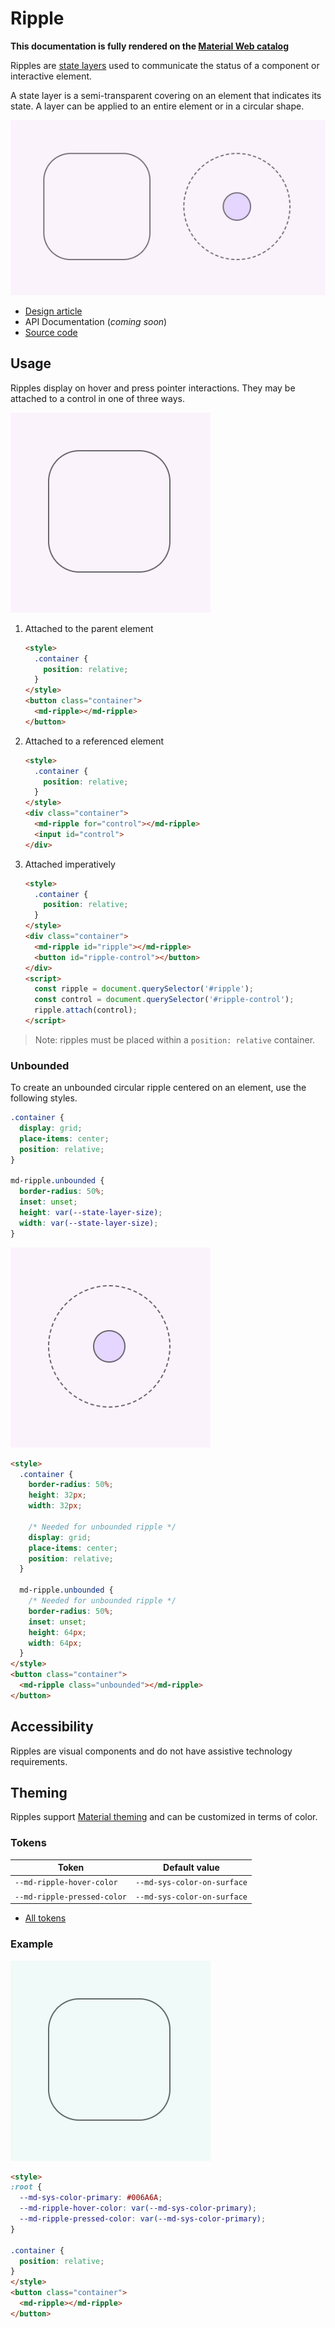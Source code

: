 <!-- catalog-only-start --><!-- ---
name: Ripple
dirname: ripple
ssrOnly: true
-----><!-- catalog-only-end -->

<catalog-component-header image-align="start">
<catalog-component-header-title slot="title">

# Ripple

<!--*
# Document freshness: For more information, see go/fresh-source.
freshness: { owner: 'lizmitchell' reviewed: '2023-06-05' }
tag: 'docType:reference'
*-->

<!-- github-only-start -->

<!-- go/md-ripple -->

<!-- [TOC] -->

**This documentation is fully rendered on the
[Material Web catalog](https://material-web.dev/components/ripple/)<!-- {.external} -->**

<!-- github-only-end -->

Ripples are
[state layers](https://m3.material.io/foundations/interaction/states/state-layers)<!-- {.external} -->
used to communicate the status of a component or interactive element.

A state layer is a semi-transparent covering on an element that indicates its
state. A layer can be applied to an entire element or in a circular shape.

</catalog-component-header-title>

<img src="images/ripple/hero.gif" alt="Two containers that display a bounded and unbounded ripple on interaction."
title="A bounded and unbounded ripple.">

</catalog-component-header>

*   [Design article](https://m3.material.io/foundations/interaction/states/state-layers)
    <!-- {.external} -->
*   API Documentation (*coming soon*)
*   [Source code](https://github.com/material-components/material-web/tree/main/ripple)
    <!-- {.external} -->

<!-- catalog-only-start -->

<!--

## Interactive Demo

{% playgroundexample dirname=dirname %}

-->

<!-- catalog-only-end -->

## Usage

Ripples display on hover and press pointer interactions. They may be attached to
a control in one of three ways.

<!-- github-only-start -->

![A container that displays a bounded ripple on interaction.](images/ripple/usage.gif "A bounded ripple.")

<!-- github-only-end -->
<!-- catalog-only-start -->

<!--

<div class="figure-wrapper">
  <figure
      title="A bounded ripple."
      aria-label="A container that displays a bounded ripple on interaction.">
    TODO: update figure
  </figure>
</div>

-->

<!-- catalog-only-end -->

1.  Attached to the parent element

    ```html
    <style>
      .container {
        position: relative;
      }
    </style>
    <button class="container">
      <md-ripple></md-ripple>
    </button>
    ```

1.  Attached to a referenced element

    ```html
    <style>
      .container {
        position: relative;
      }
    </style>
    <div class="container">
      <md-ripple for="control"></md-ripple>
      <input id="control">
    </div>
    ```

1.  Attached imperatively

    ```html
    <style>
      .container {
        position: relative;
      }
    </style>
    <div class="container">
      <md-ripple id="ripple"></md-ripple>
      <button id="ripple-control"></button>
    </div>
    <script>
      const ripple = document.querySelector('#ripple');
      const control = document.querySelector('#ripple-control');
      ripple.attach(control);
    </script>
    ```

> Note: ripples must be placed within a `position: relative` container.

### Unbounded

To create an unbounded circular ripple centered on an element, use the following styles.

```css
.container {
  display: grid;
  place-items: center;
  position: relative;
}

md-ripple.unbounded {
  border-radius: 50%;
  inset: unset;
  height: var(--state-layer-size);
  width: var(--state-layer-size);
}
```

<!-- github-only-start -->

![A circular container with an inner circle that displays an unbounded ripple around it on interaction.](images/ripple/usage-unbounded.gif "An unbounded ripple.")

<!-- github-only-end -->
<!-- catalog-only-start -->

<!--

<div class="figure-wrapper">
  <figure
      title="An unbounded ripple."
      aria-label="A circular container with an inner circle that displays an unbounded ripple around it on interaction.">
    TODO: update figure
  </figure>
</div>

-->

<!-- catalog-only-end -->

```html
<style>
  .container {
    border-radius: 50%;
    height: 32px;
    width: 32px;

    /* Needed for unbounded ripple */
    display: grid;
    place-items: center;
    position: relative;
  }

  md-ripple.unbounded {
    /* Needed for unbounded ripple */
    border-radius: 50%;
    inset: unset;
    height: 64px;
    width: 64px;
  }
</style>
<button class="container">
  <md-ripple class="unbounded"></md-ripple>
</button>
```

## Accessibility

Ripples are visual components and do not have assistive technology requirements.

## Theming

Ripples support [Material theming](../theming.md) and can be customized in terms
of color.

### Tokens

Token                    | Default value
------------------------ | ------------------------
`--md-ripple-hover-color` | `--md-sys-color-on-surface`
`--md-ripple-pressed-color` | `--md-sys-color-on-surface`

*   [All tokens](https://github.com/material-components/material-web/blob/main/tokens/_md-comp-ripple.scss)
    <!-- {.external} -->

### Example

<!-- github-only-start -->

![Image of a ripple with a different theme applied](images/ripple/theming.gif "Ripple theming example.")

<!-- github-only-end -->
<!-- catalog-only-start -->

<!--

<div class="figure-wrapper">
  <figure
      class="styled-example"
      title="Ripple theming example."
      aria-label="Image of a ripple with a different theme applied">
    TODO: update figure
  </figure>
</div>

-->
<!-- catalog-only-end -->

```html
<style>
:root {
  --md-sys-color-primary: #006A6A;
  --md-ripple-hover-color: var(--md-sys-color-primary);
  --md-ripple-pressed-color: var(--md-sys-color-primary);
}

.container {
  position: relative;
}
</style>
<button class="container">
  <md-ripple></md-ripple>
</button>
```
